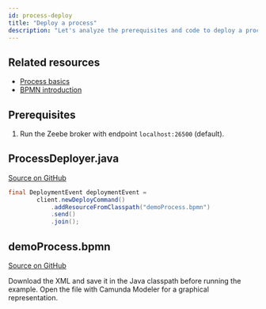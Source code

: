 ```yaml
---
id: process-deploy
title: "Deploy a process"
description: "Let's analyze the prerequisites and code to deploy a process using Java."
---
```


## Related resources

- [Process basics](/components/concepts/processes.md)
- [BPMN introduction](/reference/bpmn-processes/bpmn-primer.md)

## Prerequisites

1. Run the Zeebe broker with endpoint `localhost:26500` (default).

## ProcessDeployer.java

[Source on GitHub](https://github.com/camunda-community-hub/camunda-8-examples/blob/main/zeebe-client-plain-java/src/main/java/io/camunda/zeebe/example/process/ProcessDeployer.java)

```java
final DeploymentEvent deploymentEvent =
        client.newDeployCommand()
            .addResourceFromClasspath("demoProcess.bpmn")
            .send()
            .join();
```

## demoProcess.bpmn

[Source on GitHub](https://github.com/camunda-cloud/zeebe/tree/develop/samples/src/main/resources/demoProcess.bpmn)

Download the XML and save it in the Java classpath before running the example. Open the file with Camunda Modeler for a graphical representation.

<!--
```xml
{{#include ../../../../samples/src/main/resources/demoProcess.bpmn}}
```
-->
